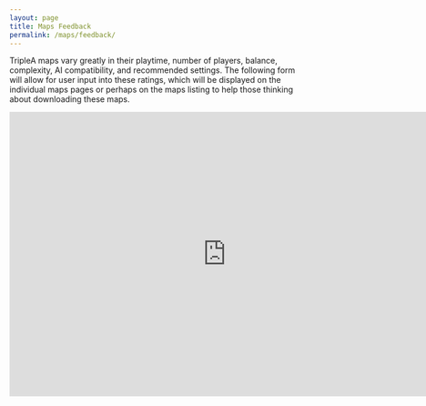 ```yaml
---
layout: page
title: Maps Feedback
permalink: /maps/feedback/
---
```


TripleA maps vary greatly in their playtime, number of players, balance, complexity, AI compatibility, and recommended settings. The following form will allow for user input into these ratings, which will be displayed on the individual maps pages or perhaps on the maps listing to help those thinking about downloading these maps.

<iframe src="https://docs.google.com/forms/d/e/1FAIpQLScBWnjsRIb62wld_-QY-5W9CtvDD3iNpZ3f1HYLwfS-Piyqyw/viewform?embedded=true#responses" width="760" height="500" frameborder="0" marginheight="0" marginwidth="0">Loading...</iframe>
